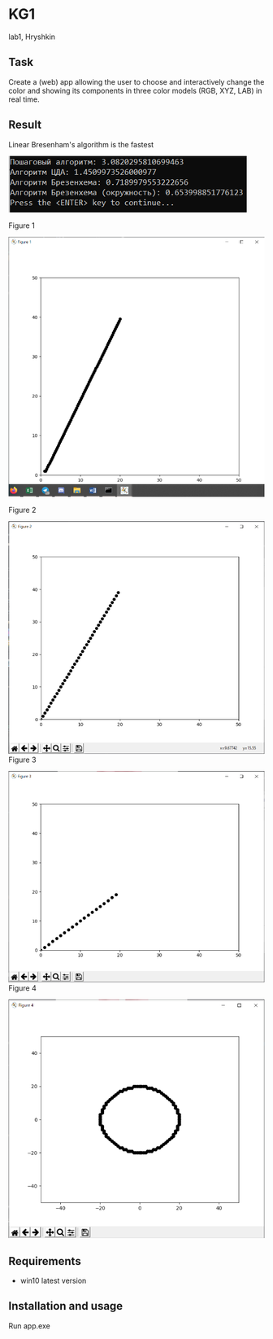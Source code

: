 # KG1
lab1, Hryshkin

## Task

Create a (web) app allowing the user to choose and interactively change the color and showing its components in three 
color models (RGB, XYZ, LAB) in real time.

## Result

Linear Bresenham's algorithm is the fastest  

![Screenshot of the program](1.png)

Figure 1

![Figure 1](2.png)

Figure 2

![Figure 2](3.png)
Figure 3

![Figure 3](4.png)
Figure 4

![Figure 4](5.png)

## Requirements

* win10 latest version

## Installation and usage

Run app.exe